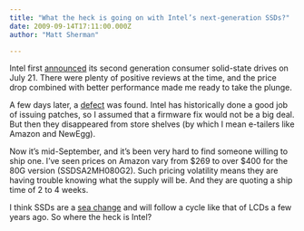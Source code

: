 ```yaml
---
title: "What the heck is going on with Intel’s next-generation SSDs?"
date: 2009-09-14T17:11:00.000Z
author: "Matt Sherman"

---
```


Intel first [announced](http://www.intel.com/pressroom/archive/releases/20090721comp.htm) its second generation consumer solid-state drives on July 21. There were plenty of positive reviews at the time, and the price drop combined with better performance made me ready to take the plunge.

A few days later, a [defect](http://www.engadget.com/2009/07/27/bios-password-snag-subdues-intels-34mn-x25-m-g2-launch-party/) was found. Intel has historically done a good job of issuing patches, so I assumed that a firmware fix would not be a big deal. But then they disappeared from store shelves (by which I mean e-tailers like Amazon and NewEgg).

Now it’s mid-September, and it’s been very hard to find someone willing to ship one. I’ve seen prices on Amazon vary from $269 to over $400 for the 80G version (SSDSA2MH080G2). Such pricing volatility means they are having trouble knowing what the supply will be. And they are quoting a ship time of 2 to 4 weeks.

I think SSDs are a [sea change](/blog/post/Whats-the-word.aspx) and will follow a cycle like that of LCDs a few years ago. So where the heck is Intel?
